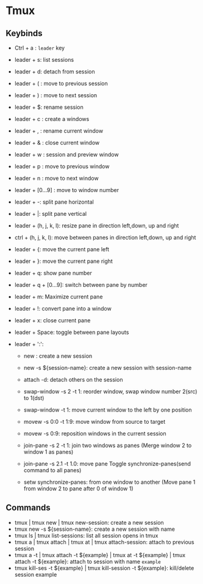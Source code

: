 # Tmux


## Keybinds

- Ctrl + a : `leader` key

- leader + s: list sessions
- leader + d: detach from session
- leader + ( :  move to previous session
- leader + ) : move to next session 
- leader + $: rename session

- leader + c : create a windows
- leader + , : rename current window
- leader + & : close current window
- leader + w : session and preview window
- leader + p : move to previous window
- leader + n : move to next window
- leader + [0...9] : move to window number

- leader + -:  split pane horizontal
- leader + |:  split pane vertical
- leader + (h, j, k, l): resize pane in direction left,down, up and right
- ctrl + (h, j, k, l): move between panes in direction left,down, up and right
- leader + {: move the current pane left
- leader + }: move the current pane right
- leader + q: show pane number
- leader + q + [0...9]: switch between pane by number
- leader + m: Maximize current pane
- leader + !: convert pane into a window
- leader + x:  close current pane
- leader + Space: toggle between pane layouts

- leader + ':': 
    - new : create a new session
    - new -s ${session-name}: create a new session with session-name
    - attach -d: detach others on the session

    - swap-window -s 2 -t 1: reorder window, swap window number 2(src) to 1(dst)
    - swap-window -t 1: move current window to the left by one position
    - movew -s 0:0 -t 1:9: move window from source to target
    - movew -s 0:9: reposition windows in the current session

    - join-pane -s 2 -t 1: join two windows as panes (Merge window 2 to window 1 as panes)
    - join-pane -s 2.1 -t 1.0: move pane Toggle synchronize-panes(send command to all panes)
    - setw synchronize-panes: from one window to another (Move pane 1 from window 2 to pane after 0 of window 1)



## Commands

- tmux | tmux new | tmux new-session: create a new session 
- tmux new -s ${session-name}: create a new session with name 
- tmux ls | tmux list-sessions: list all session opens in tmux
- tmux a | tmux attach | tmux at |  tmux attach-session: attach to previous session
- tmux a -t | tmux attach -t ${example} | tmux at -t ${example} | tmux attach -t ${example}: attach to session with name `example` 
- tmux kill-ses -t ${example} | tmux kill-session -t ${example}: kill/delete session example
